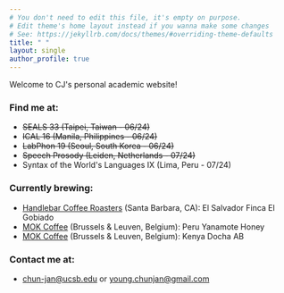 ```yaml
---
# You don't need to edit this file, it's empty on purpose.
# Edit theme's home layout instead if you wanna make some changes
# See: https://jekyllrb.com/docs/themes/#overriding-theme-defaults
title: " "
layout: single
author_profile: true
---
```


Welcome to CJ's personal academic website!

### Find me at:
- ~~SEALS 33 (Taipei, Taiwan - 06/24)~~
- ~~ICAL 16 (Manila, Philippines - 06/24)~~
- ~~LabPhon 19 (Seoul, South Korea - 06/24)~~
- ~~Speech Prosody (Leiden, Netherlands - 07/24)~~
- Syntax of the World's Languages IX (Lima, Peru - 07/24)

### Currently brewing:
- [Handlebar Coffee Roasters](https://handlebarcoffee.com/) (Santa Barbara, CA): El Salvador Finca El Gobiado
- [MOK Coffee](https://mokcoffee.be/) (Brussels & Leuven, Belgium): Peru Yanamote Honey
- [MOK Coffee](https://mokcoffee.be/) (Brussels & Leuven, Belgium): Kenya Docha AB

### Contact me at:
- <chun-jan@ucsb.edu> or <young.chunjan@gmail.com>
